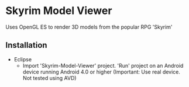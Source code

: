 Skyrim Model Viewer
===================

Uses OpenGL ES to render 3D models from the popular RPG 'Skyrim'

## Installation

* Eclipse
  * Import 'Skyrim-Model-Viewer' project. 'Run' project on an Android device running Android 4.0 or higher (Important: Use real device. Not tested using AVD)

